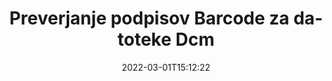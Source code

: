 ---
############################# Static ############################
layout: "auto-gen-signature"
date: 2022-03-01T15:12:22
draft: false
operation: Verify
signaturetype: Barcode
fileformat: Dcm
productName: .NET
lang: sl
productCode: net
otherformats: pdf doc docx docm dot dotm dotx odt ott rtf xls xlsx xlsm xlsb csv ods ots xltx xltm ppt pptx pps ppsx odp otp potx potm pptm ppsm png jpg bmp gif tiff svg webp wmf
breadcrumb: Put Barcode signature on Dcm for C#

############################# Head ############################
head_title: "Preverjanje podpisov Barcode za datoteke Dcm prek C#"
head_description: "Uporabite samo nekaj vrstic kode .NET za preverjanje dokumentov Dcm in njihovih podpisov Barcode."

############################# Header ############################
title: "Preverjanje podpisov Barcode za datoteke Dcm"
description: "API za .NET ponuja možnost preverjanja podpisov Barcode v dokumentih Dcm. Preverjanje e-podpisov v vaših Dcm dokumentih lahko izvedete hitro in enostavno."
bg_image: "https://cms.admin.containerize.com/templates/aspose/App_Themes/V3/images/bg/header1.png"
bg_overlay: false
button:
    enable: true

############################# SubMenu ############################
submenu:
    enable: true

    left:
        img_alt: "GroupDocs.Signature for .NET"
        image: "https://cms.admin.containerize.com/templates/groupdocs/images/product-logos/90x90-noborder/groupdocs-signature-net.png"
        product: "GroupDocs.Signature"
        platform: ".NET"



############################# About ############################
about:
    enable: true
    title: "Odkrijte nove funkcije API-ja GroupDocs.Signature for .NET"
    content: |
        [GroupDocs.Signature for .NET](https://products.groupdocs.com/signature/net/) API ponuja široko paleto načinov za obdelavo številnih formatov dokumentov z uporabo elektronskih podpisov. Podprte so številne vrste digitalnih podpisov, kot so besedila, slike, digitalna potrdila, črtne kode, kode QR, žigi ali metapodatki. Stranke lahko dodajajo, odstranjujejo, urejajo, preverjajo ali iščejo digitalne podpise v PDF-jih, dokumentih MS Word, delovnih zvezkih MS Excel, predstavitvah MS PowerPoint, datotekah Adobe Photoshop in različnih formatih slik. Na voljo je osupljivo število dodatnih funkcij in nastavitev.
    

############################# Steps ############################
steps:
    enable: true
    title_left: "Kako potrditi podpise Barcode v dokumentu Dcm"
    content_left: |
        [GroupDocs.Signature for .NET](https://products.groupdocs.com/signature/net/) vključuje uporabne funkcije, kot je preverjanje podpisov Barcode v dokumentih Dcm. Izkoristite to priložnost brez implementacije dodatne kode.
        
        * Najprej ustvarite razred Signature, ki kot parameter konstruktorja zagotovi pot do dokumenta, ki naj bi bil preverjen.
        * Drugič, ustvarite nov objekt VerifyOptions in nastavite vse zahtevane lastnosti.
        * Nazadnje pokličite metodo Verify objekta Signature, ki posreduje instanco VerifyOptions.
        * Nato obdelajte rezultate preverjanja.

    title_right: "Sistemske zahteve"
    content_right: |
        GroupDocs.Signature for .NET so podprti na vseh glavnih platformah in operacijskih sistemih. Preden izvedete spodnjo kodo, se prepričajte, da imate v sistemu nameščene naslednje predpogoje.

        * Operacijski sistemi: Microsoft Windows, Linux, MacOS
        * Razvojna okolja: Microsoft Visual Studio, Xamarin, MonoDevelop
        * Frameworks: .NET Framework, .NET Standard, .NET Core, Mono
        * Prenesite najnovejšo različico GroupDocs.Signature for .NET iz [Nuget](https://www.nuget.org/packages/groupdocs.signature)
         
    code: |
        ```csharp    
        
        // Set up input Dcm file
        string filePath = "input.dcm";

        // Instantiate Signature for input file
        using (var signature = new GroupDocs.Signature.Signature(filePath))
        {
                //Provide verification options
                BarcodeVerifyOptions options = new BarcodeVerifyOptions()
                {
                    // process only specified page
                    PageNumber = 3,
                    AllPages = false,
                    // set up text match type
                    MatchType = TextMatchType.Contains,
                    // specify text pattern to search
                    Text = "Special signature",
                };

                // Verify document signatures
                VerificationResult result = signature.Verify(options);

                //process result
                if (result.IsValid)
                {
                    //..
                }
        }

        ```

############################# Demos ############################
demos:
    enable: true
    title: "Podpisovanje s podpisi Barcode Demo v živo"
    content: |
       Takoj dodajte različne elektronske podpise v datoteko Dcm tako, da obiščete spletno mesto [GroupDocs.Signature App](https://products.groupdocs.app/signature/family).          

############################# More Formats ############################
more_formats:
    enable: true
    title: "Preverite druge podpise Barcode z uporabo C#"
    content: |
        "Preverjanje elektronskih podpisov v različnih dokumentih. Preverite kakovost podpisov v priljubljenih formatih datotek, kot je prikazano spodaj."
    format: 
       
       
back_to_top:
    enable: true
---